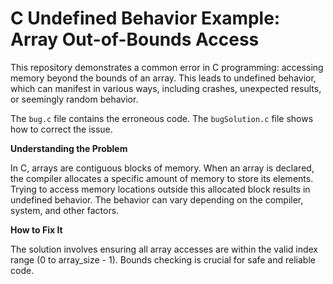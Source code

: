 # C Undefined Behavior Example: Array Out-of-Bounds Access

This repository demonstrates a common error in C programming: accessing memory beyond the bounds of an array. This leads to undefined behavior, which can manifest in various ways, including crashes, unexpected results, or seemingly random behavior.

The `bug.c` file contains the erroneous code. The `bugSolution.c` file shows how to correct the issue.

**Understanding the Problem**

In C, arrays are contiguous blocks of memory. When an array is declared, the compiler allocates a specific amount of memory to store its elements. Trying to access memory locations outside this allocated block results in undefined behavior. The behavior can vary depending on the compiler, system, and other factors. 

**How to Fix It**

The solution involves ensuring all array accesses are within the valid index range (0 to array_size - 1).  Bounds checking is crucial for safe and reliable code.
